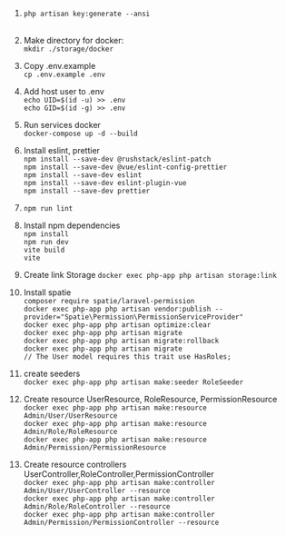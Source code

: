 1) `php artisan key:generate --ansi` <br><br>

2) Make directory for docker: <br>
   `mkdir ./storage/docker` <br>

3) Copy .env.example <br>
   `cp .env.example .env` <br>

4) Add host user to .env <br>
   `echo UID=$(id -u) >> .env` <br>
   `echo GID=$(id -g) >> .env` <br>

5) Run services docker <br>
   `docker-compose up -d --build` <br>

6) Install eslint, prettier <br>
    `npm install --save-dev @rushstack/eslint-patch` <br>
    `npm install --save-dev @vue/eslint-config-prettier` <br>
    `npm install --save-dev eslint` <br>
    `npm install --save-dev eslint-plugin-vue` <br>
    `npm install --save-dev prettier` <br>

7) `npm run lint` <br>

8) Install npm dependencies <br>
    `npm install` <br>
    `npm run dev` <br>
    `vite build` <br>
    `vite` <br>

9) Create link Storage
    `docker exec php-app php artisan storage:link`<br> 

10) Install spatie <br>
    `composer require spatie/laravel-permission` <br>
    `docker exec php-app php artisan vendor:publish --provider="Spatie\Permission\PermissionServiceProvider"` <br>
    `docker exec php-app php artisan optimize:clear` <br>
    `docker exec php-app php artisan migrate`<br>
    `docker exec php-app php artisan migrate:rollback`<br>
    `docker exec php-app php artisan migrate` <br>
    `// The User model requires this trait
    use HasRoles;`<br>

11) create seeders <br>
    `docker exec php-app php artisan make:seeder RoleSeeder` <br>

12) Create resource UserResource, RoleResource, PermissionResource <br>
    `docker exec php-app php artisan make:resource Admin/User/UserResource` <br>
    `docker exec php-app php artisan make:resource Admin/Role/RoleResource` <br>
    `docker exec php-app php artisan make:resource Admin/Permission/PermissionResource` <br>

13) Create resource controllers UserController,RoleController,PermissionController <br>
    `docker exec php-app php artisan make:controller Admin/User/UserController --resource` <br>
    `docker exec php-app php artisan make:controller Admin/Role/RoleController --resource` <br>
    `docker exec php-app php artisan make:controller Admin/Permission/PermissionController --resource` <br>
